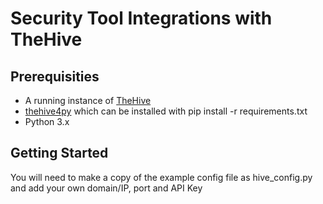 # Security Tool Integrations with TheHive

## Prerequisities

+ A running instance of [TheHive](https://github.com/TheHive-Project/TheHive)
+ [thehive4py](https://github.com/TheHive-Project/TheHive4py) which can be installed with pip install -r requirements.txt
+ Python 3.x

## Getting Started
You will need to make a copy of the example config file as hive_config.py and add your own domain/IP, port and API Key